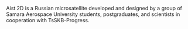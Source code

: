 Aist 2D is a Russian microsatellite developed and designed by a group of Samara Aerospace University students, postgraduates, and scientists in cooperation with TsSKB-Progress.
